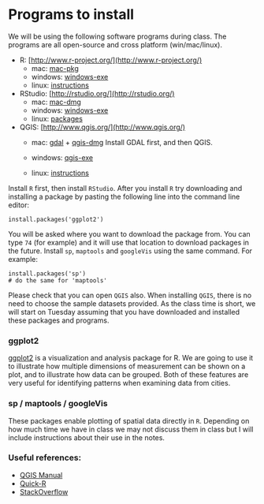 
# Programs to install

We will be using the following software programs during class. The programs are all open-source and cross platform (win/mac/linux).

* R: [http://www.r-project.org/](http://www.r-project.org/)
	* mac: [mac-pkg](http://cran.mtu.edu/bin/macosx/R-2.14.2.pkg)
	* windows: [windows-exe](http://cran.mtu.edu/bin/windows/base/R-2.14.2-win.exe) 
	* linux: [instructions](http://cran.mtu.edu/)
* RStudio: [http://rstudio.org/](http://rstudio.org/)
	* mac: [mac-dmg](http://download1.rstudio.org/RStudio-0.95.262.dmg)
	* windows: [windows-exe](http://download1.rstudio.org/RStudio-0.95.262.exe) 
	* linux: [packages](http://rstudio.org/download/desktop) 
* QGIS: [http://www.qgis.org/](http://www.qgis.org/)
	* 	mac: [gdal](http://www.kyngchaos.com/files/software/frameworks/GDAL_Complete-1.9.dmg) + [qgis-dmg](http://www.kyngchaos.com/files/software/qgis/Qgis-1.7.4-4.dmg) Install GDAL first, and then QGIS. 

	* 	windows: [qgis-exe](http://www.qgis.org/downloads/QGIS-OSGeo4W-1.7.4-d211b16-Setup.exe)
	* 	linux: [instructions](http://hub.qgis.org/projects/quantum-gis/wiki/Download#Linux)

Install `R` first, then install `RStudio`. After you install `R` try downloading and installing a package by pasting the following line into the command line editor:

	install.packages('ggplot2')	

You will be asked where you want to download the package from. You can type `74` (for example) and it will use that location to download packages in the future. Install `sp`, `maptools` and `googleVis` using the same command. For example:

	install.packages('sp')	
	# do the same for 'maptools'
	
Please check that you can open `QGIS` also. When installing `QGIS`, there is no need to choose the sample datasets provided. As the class time is short, we will start on Tuesday assuming that you have downloaded and installed these packages and programs.

### ggplot2

[ggplot2](http://had.co.nz/ggplot2/) is a visualization and analysis package for R. We are going to use it to illustrate how multiple dimensions of measurement can be shown on a plot, and to illustrate how data can be grouped. Both of these features are very useful for identifying patterns when examining data from cities.

### sp / maptools / googleVis

These packages enable plotting of spatial data directly in `R`. Depending on how much time we have in class we may not discuss them in class but I will include instructions about their use in the notes.


### Useful references:

* [QGIS Manual](http://qgis.org/en/documentation/manuals.html)
* [Quick-R](http://www.statmethods.net/ ) 
* [StackOverflow](http://stackoverflow.com/questions/tagged/r)


	









